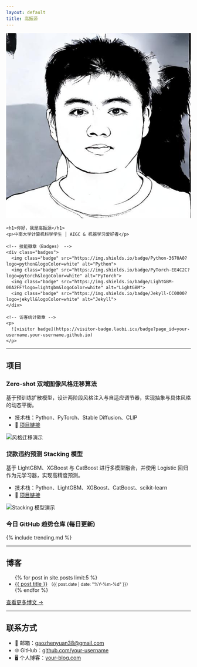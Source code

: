 ```yaml
---
layout: default
title: 高振源
---
```


<!-- ─────────────── 个人简介（ABOUT） ─────────────────────────────────── -->
<section id="about">
  <div class="intro">
    <img src="tx.png" alt="高振源 头像" class="avatar">

    <h1>你好，我是高振源</h1>
    <p>中南大学计算机科学学生 │ AIGC & 机器学习爱好者</p>

    <!-- 技能徽章（Badges） -->
    <div class="badges">
      <img class="badge" src="https://img.shields.io/badge/Python-3670A0?logo=python&logoColor=white" alt="Python">
      <img class="badge" src="https://img.shields.io/badge/PyTorch-EE4C2C?logo=pytorch&logoColor=white" alt="PyTorch">
      <img class="badge" src="https://img.shields.io/badge/LightGBM-00A2FF?logo=lightgbm&logoColor=white" alt="LightGBM">
      <img class="badge" src="https://img.shields.io/badge/Jekyll-CC0000?logo=jekyll&logoColor=white" alt="Jekyll">
    </div>

    <!-- 访客统计徽章 -->
    <p>
      ![visitor badge](https://visitor-badge.laobi.icu/badge?page_id=your-username.your-username.github.io)
    </p>
  </div>
</section>

---

<!-- ─────────────── 项目展示（PROJECTS） ─────────────────────────────────── -->
<section id="projects">
  <h2>项目</h2>

  <div class="project-card">
    <h3>Zero-shot 双域图像风格迁移算法</h3>
    <p>基于预训练扩散模型，设计两阶段风格注入与自适应调节器，实现抽象与具体风格的动态平衡。</p>
    <ul>
      <li>技术栈：Python、PyTorch、Stable Diffusion、CLIP</li>
      <li>🔗 <a href="https://github.com/your-username/zero-shot-style-transfer" target="_blank">项目链接</a></li>
    </ul>
    <img src="assets/images/style-demo.gif" alt="风格迁移演示" width="300">
  </div>

  <div class="project-card">
    <h3>贷款违约预测 Stacking 模型</h3>
    <p>基于 LightGBM、XGBoost 与 CatBoost 进行多模型融合，并使用 Logistic 回归作为元学习器，实现高精度预测。</p>
    <ul>
      <li>技术栈：Python、LightGBM、XGBoost、CatBoost、scikit-learn</li>
      <li>🔗 <a href="https://github.com/your-username/loan-default-stacking" target="_blank">项目链接</a></li>
    </ul>
    <img src="assets/images/stacking-demo.png" alt="Stacking 模型演示" width="300">
  </div>

  <!-- 动态 Trending 列表（每晚自动更新） -->
  <div class="trending">
    <h3>今日 GitHub 趋势仓库 (每日更新)</h3>
    {% include trending.md %}
  </div>
</section>

---

<!-- ─────────────── 博客（BLOG） ────────────────────────────────────────────── -->
<section id="blog">
  <h2>博客</h2>
  <ul>
  {% for post in site.posts limit:5 %}
    <li>
      <a href="{{ post.url }}">{{ post.title }}</a>
      <small>（{{ post.date | date: "%Y-%m-%d" }}）</small>
    </li>
  {% endfor %}
  </ul>
  <p><a href="/blog">查看更多博文 →</a></p>
</section>

---

<!-- ─────────────── 联系方式（CONTACT） ─────────────────────────────────── -->
<section id="contact">
  <h2>联系方式</h2>
  <ul>
    <li>📧 邮箱：<a href="mailto:gaozhenyuan38@gmail.com">gaozhenyuan38@gmail.com</a></li>
    <li>🌐 GitHub：<a href="https://github.com/your-username" target="_blank">github.com/your-username</a></li>
    <li>🖥️ 个人博客：<a href="https://your-blog.com" target="_blank">your-blog.com</a></li>
  </ul>
</section>
